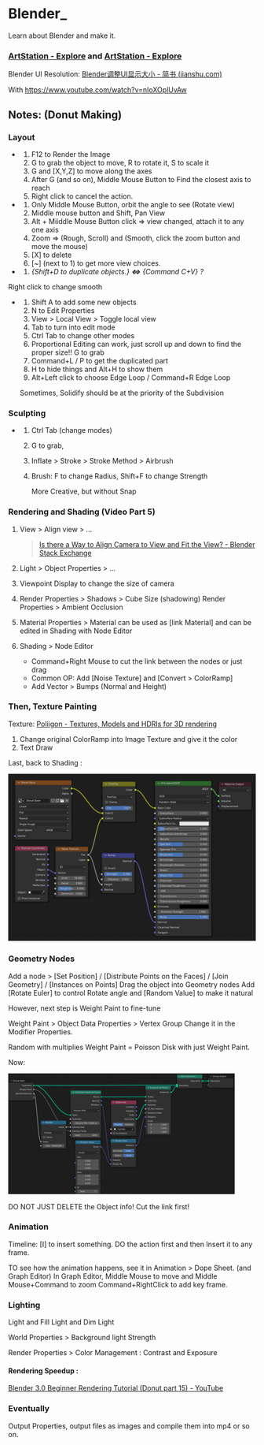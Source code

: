 # Blender_
Learn about Blender and make it.

### [ArtStation - Explore](https://www.artstation.com/?sort_by=community) and [ArtStation - Explore](https://www.artstation.com/?sort_by=trending)

Blender UI Resolution: [Blender调整UI显示大小 - 简书 (jianshu.com)](https://www.jianshu.com/p/4af6e98cad13)

With https://www.youtube.com/watch?v=nIoXOplUvAw  
## Notes: (Donut Making)

### Layout

  - 
    1. F12 to Render the Image
    2. G to grab the object to move, R to rotate it, S to scale it
    3. G and [X,Y,Z] to move along the axes
    4. After G (and so on), Middle Mouse Button to Find the closest axis to reach
    4. Right click to cancel the action.



  - 1. Only Middle Mouse Button, orbit the angle to see (Rotate view)
    2. Middle mouse button and Shift, Pan View
    3. Alt + Miiddle Mouse Button click => view changed, attach it to any one axis
    4. Zoom => (Rough, Scroll) and (Smooth, click the zoom button and move the mouse)
    5. [X] to delete
    6. [~] (next to 1) to get more view choices.



  - 1. *{Shift+D to duplicate objects.} **<=>** {Command C+V} ?*



Right click to change smooth




- 1. Shift A to add some new objects
  1. N to Edit Properties
  1. View > Local View > Toggle local view
  1. Tab to turn into edit mode
  1. Ctrl Tab to change other modes
  1. Proportional Editing can work, just scroll up and down to find the proper size!! G to grab
  1. Command+L / P to get the duplicated part 
  1. H to hide things and Alt+H to show them
  1. Alt+Left click to choose Edge Loop / Command+R Edge Loop
  
  Sometimes, Solidify should be at the priority of the Subdivision

### Sculpting 

  - 1. Ctrl Tab (change modes)

    2. G to grab, 

    3. Inflate > Stroke > Stroke Method > Airbrush

    4. Brush: F to change Radius, Shift+F to change Strength

       More Creative, but without Snap 



### Rendering and Shading (Video Part 5)

1. View > Align view > ...

   > [Is there a Way to Align Camera to View and Fit the View? - Blender Stack Exchange](https://blender.stackexchange.com/questions/8842/is-there-a-way-to-align-camera-to-view-and-fit-the-view)

2. Light > Object Properties > ...

3. Viewpoint Display to change the size of camera

4. Render Properties > Shadows > Cube Size (shadowing)
   Render Properties > Ambient Occlusion 

5. Material Properties > 
   Material can be used as [link Material]
   and can be edited in Shading with Node Editor

6. Shading > Node Editor

   - Command+Right Mouse to cut the link between the nodes or just drag
   - Common OP: Add [Noise Texture] and [Convert > ColorRamp]
   - Add Vector > Bumps (Normal and Height)

### Then, Texture Painting

Texture: [Poliigon - Textures, Models and HDRIs for 3D rendering](https://www.poliigon.com/)

1. Change original ColorRamp into Image Texture and give it the color
2. Text Draw 

Last, back to Shading :

<img src="image/image-20220723184352249.png" alt="image/image-20220723184352249" style="zoom:50%;" />



### Geometry Nodes

Add a node > [Set Position] / [Distribute Points on the Faces] / [Join Geometry] / [Instances on Points]
Drag the object into Geometry nodes
Add [Rotate Euler] to control Rotate angle and [Random Value] to make it natural

However, next step is Weight Paint to fine-tune

Weight Paint > Object Data Properties > Vertex Group
                           Change it in the Modifier Properties.

Random with multiplies Weight Paint = Poisson Disk with just Weight Paint.

Now: 

<img src="image/image-20220724185640846.png" alt="image/.image-20220724185640846" style="zoom:45%;" />



DO NOT JUST DELETE the Object info! Cut the link first!



### Animation

Timeline: [I] to insert something. DO the action first and then Insert it to any frame.

TO see how the animation happens, see it in Animation > Dope Sheet. (and Graph Editor)
    In Graph Editor, Middle Mouse to move and Middle Mouse+Command to zoom
    Command+RightClick to add key frame.

### Lighting

Light and Fill Light and Dim Light

World Properties > Background light Strength

Render Properties > Color Management : Contrast and Exposure

#### Rendering Speedup : 

[Blender 3.0 Beginner Rendering Tutorial (Donut part 15) - YouTube](https://www.youtube.com/watch?v=JCLSJg9sdNI&list=PLjEaoINr3zgFX8ZsChQVQsuDSjEqdWMAD&index=17)

### Eventually 

Output Properties, output files as images and compile them into mp4 or so on.

